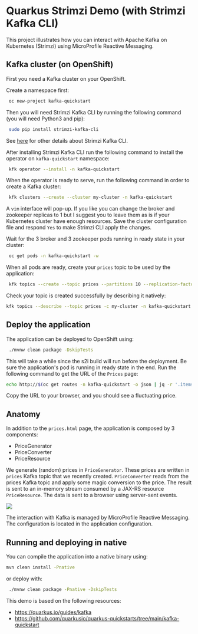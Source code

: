 Quarkus Strimzi Demo (with Strimzi Kafka CLI)
========================

This project illustrates how you can interact with Apache Kafka on Kubernetes (Strimzi) using MicroProfile Reactive Messaging.

## Kafka cluster (on OpenShift)

First you need a Kafka cluster on your OpenShift.

Create a namespace first:

```bash
 oc new-project kafka-quickstart
```

Then you will need Strimzi Kafka CLI by running the following command (you will need Python3 and pip):

```bash
 sudo pip install strimzi-kafka-cli
```

See [here](https://github.com/systemcraftsman/strimzi-kafka-cli) for other details about Strimzi Kafka CLI.

After installing Strimzi Kafka CLI run the following command to install the operator on `kafka-quickstart` namespace:

```bash
 kfk operator --install -n kafka-quickstart
```

When the operator is ready to serve, run the following command in order to create a Kafka cluster:

```bash
 kfk clusters --create --cluster my-cluster -n kafka-quickstart
```

A `vim` interface will pop-up. 
If you like you can change the broker and zookeeper replicas to 1 but I suggest you to leave them as is if your Kubernetes cluster have enough resources.
Save the cluster configuration file and respond `Yes` to make Strimzi CLI apply the changes.

Wait for the 3 broker and 3 zookeeper pods running in ready state in your cluster:

```bash
 oc get pods -n kafka-quickstart -w
```

When all pods are ready, create your `prices` topic to be used by the application:

```bash
 kfk topics --create --topic prices --partitions 10 --replication-factor 2 -c my-cluster -n kafka-quickstart
```

Check your topic is created successfully by describing it natively:

```bash
kfk topics --describe --topic prices -c my-cluster -n kafka-quickstart --native
```

## Deploy the application

The application can be deployed to OpenShift using: 

```bash
 ./mvnw clean package -DskipTests
```

This will take a while since the s2i build will run before the deployment.
Be sure the application's pod is running in ready state in the end. 
Run the following command to get the URL of the `Prices` page: 

```bash
echo http://$(oc get routes -n kafka-quickstart -o json | jq -r '.items[0].spec.host')/prices.html 
```

Copy the URL to your browser, and you should see a fluctuating price.

## Anatomy

In addition to the `prices.html` page, the application is composed by 3 components:

* PriceGenerator
* PriceConverter
* PriceResource

We generate (random) prices in `PriceGenerator`.
These prices are written in `prices` Kafka topic that we recently created. 
`PriceConverter` reads from the prices Kafka topic and apply some magic conversion to the price. 
The result is sent to an in-memory stream consumed by a JAX-RS resource `PriceResource`.
The data is sent to a browser using server-sent events.

![](https://quarkus.io/guides/images/kafka-guide-architecture.png)

The interaction with Kafka is managed by MicroProfile Reactive Messaging.
The configuration is located in the application configuration.

## Running and deploying in native

You can compile the application into a native binary using:

```bash
mvn clean install -Pnative
```

or deploy with:

```bash
 ./mvnw clean package -Pnative -DskipTests
```

This demo is based on the following resources:

- https://quarkus.io/guides/kafka
- https://github.com/quarkusio/quarkus-quickstarts/tree/main/kafka-quickstart